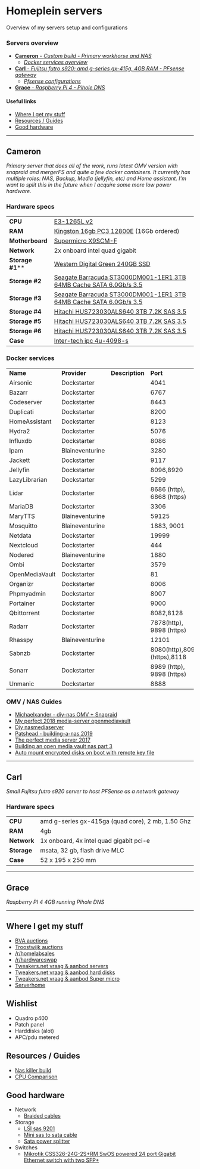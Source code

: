 # Homeplein servers
Overview of my servers setup and configurations

### Servers overview
* [**Cameron** - _Custom build - Primary workhorse and NAS_](#Cameron)
    * [_Docker services overview_](#Docker-services)
* [**Carl** - _Fujitsu futro s920: amd g-series gx-415g, 4GB RAM - PFsense gateway_ ](#carl)
    * [_Pfsense configurations_](../Network/Pfsense/README.md)
* [**Grace** - _Raspberry Pi 4 - Pihole DNS_ ](#Grace)

#### Useful links
* [Where I get my stuff](#Where-I-get-my-stuff)
* [Resources / Guides](#Resources-/-Guides )
* [Good hardware](#Good-hardware)
___   
## Cameron
_Primary server that does all of the work, runs latest OMV version with snapraid and mergerFS and quite a few docker containers. It currently has multiple roles: NAS, Backup, Media (jellyfin, etc) and Home assistant. I'm want to split this in the future when I acquire some more low power hardware._ 

### Hardware specs
|  |  |
| ------------- | ------------- |
| **CPU** | [E3-1265L v2](https://ark.intel.com/content/www/us/en/ark/products/65728/intel-xeon-processor-e3-1265l-v2-8m-cache-2-50-ghz.html) |
| **RAM** | [Kingston 16gb PC3 12800E](https://nl.aliexpress.com/item/32952281698.html?spm=a2g0s.9042311.0.0.49594c4dgHLvPP) (16Gb ordered) |
| **Motherboard** | [Supermicro X9SCM-F](https://www.supermicro.com/products/motherboard/Xeon/C202_C204/X9SCM-F.cfm) |
| **Network** | 2x onboard intel quad gigabit  |
| **Storage #1**** | [Western Digital Green 240GB SSD](https://shop.westerndigital.com/en-us/products/internal-drives/wd-green-sata-ssd#WDS240G2G0A) |
| **Storage #2** | [Seagate Barracuda ST3000DM001-1ER1 3TB 64MB Cache SATA 6.0Gb/s 3.5](https://hdd.userbenchmark.com/Seagate-Barracuda-720014-3TB/Rating/1374) |
| **Storage #3** | [Seagate Barracuda ST3000DM001-1ER1 3TB 64MB Cache SATA 6.0Gb/s 3.5](https://hdd.userbenchmark.com/Seagate-Barracuda-720014-3TB/Rating/1374) |
| **Storage #4** | [Hitachi  HUS723030ALS640 3TB 7.2K SAS 3.5](https://www.ebay.nl/itm/Hitachi-3TB-7-2K-SAS-3-5-Hard-Drive-HUS723030ALS640-B26311/113999516942?ssPageName=STRK%3AMEBIDX%3AIT&_trksid=p2057872.m2749.l2649) |
| **Storage #5** | [Hitachi  HUS723030ALS640 3TB 7.2K SAS 3.5](https://www.ebay.nl/itm/Hitachi-3TB-7-2K-SAS-3-5-Hard-Drive-HUS723030ALS640-B26311/113999516942?ssPageName=STRK%3AMEBIDX%3AIT&_trksid=p2057872.m2749.l2649) |
| **Storage #6** | [Hitachi  HUS723030ALS640 3TB 7.2K SAS 3.5](https://www.ebay.nl/itm/Hitachi-3TB-7-2K-SAS-3-5-Hard-Drive-HUS723030ALS640-B26311/113999516942?ssPageName=STRK%3AMEBIDX%3AIT&_trksid=p2057872.m2749.l2649) |
| **Case** | [Inter-tech ipc 4u-4098-s](https://www.inter-tech.de/en/products/ipc/server-cases/4u-4098-s) |

### Docker services   
<table>
  <tr>
   <td><strong>Name</strong>
   </td>
   <td><strong>Provider</strong>
   </td>
   <td><strong>Description</strong>
   </td>
   <td><strong>Port</strong>
   </td>
  </tr>
  <tr>
   <td>Airsonic
   </td>
   <td>Dockstarter
   </td>
   <td>
   </td>
   <td>4041
   </td>
  </tr>
  <tr>
   <td>Bazarr
   </td>
   <td>Dockstarter
   </td>
   <td>
   </td>
   <td>6767
   </td>
  </tr>
  <tr>
   <td>Codeserver
   </td>
   <td>Dockstarter
   </td>
   <td>
   </td>
   <td>8443
   </td>
  </tr>
  <tr>
   <td>Duplicati
   </td>
   <td>Dockstarter
   </td>
   <td>
   </td>
   <td>8200
   </td>
  </tr>
  <tr>
   <td>HomeAssistant
   </td>
   <td>Dockstarter
   </td>
   <td>
   </td>
   <td>8123
   </td>
  </tr>
  <tr>
   <td>Hydra2
   </td>
   <td>Dockstarter
   </td>
   <td>
   </td>
   <td>5076
   </td>
  </tr>
  <tr>
   <td>Influxdb
   </td>
   <td>Dockstarter
   </td>
   <td>
   </td>
   <td>8086
   </td>
  </tr>
  <tr>
   <td>Ipam
   </td>
   <td>Blaineventurine
   </td>
   <td>
   </td>
   <td>3280
   </td>
  </tr>
  <tr>
   <td>Jackett
   </td>
   <td>Dockstarter
   </td>
   <td>
   </td>
   <td>9117
   </td>
  </tr>
  <tr>
   <td>Jellyfin
   </td>
   <td>Dockstarter
   </td>
   <td>
   </td>
   <td>8096,8920
   </td>
  </tr>
  <tr>
   <td>LazyLibrarian
   </td>
   <td>Dockstarter
   </td>
   <td>
   </td>
   <td>5299
   </td>
  </tr>
  <tr>
   <td>Lidar
   </td>
   <td>Dockstarter
   </td>
   <td>
   </td>
   <td>8686 (http), 6868 (https)
   </td>
  </tr>
  <tr>
   <td>MariaDB
   </td>
   <td>Dockstarter
   </td>
   <td>
   </td>
   <td>3306
   </td>
  </tr>
  <tr>
   <td>MaryTTS
   </td>
   <td>Blaineventurine
   </td>
   <td>
   </td>
   <td>59125
   </td>
  </tr>
  <tr>
   <td>Mosquitto
   </td>
   <td>Blaineventurine
   </td>
   <td>
   </td>
   <td>1883, 9001
   </td>
  </tr>
  <tr>
   <td>Netdata
   </td>
   <td>Dockstarter
   </td>
   <td>
   </td>
   <td>19999
   </td>
  </tr>
  <tr>
   <td>Nextcloud
   </td>
   <td>Dockstarter
   </td>
   <td>
   </td>
   <td>444
   </td>
  </tr>
  <tr>
   <td>Nodered
   </td>
   <td>Blaineventurine
   </td>
   <td>
   </td>
   <td>1880
   </td>
  </tr>
  <tr>
   <td>Ombi
   </td>
   <td>Dockstarter
   </td>
   <td>
   </td>
   <td>3579
   </td>
  </tr>
  <tr>
   <td>OpenMediaVault
   </td>
   <td>Dockstarter
   </td>
   <td>
   </td>
   <td>81
   </td>
  </tr>
  <tr>
   <td>Organizr
   </td>
   <td>Dockstarter
   </td>
   <td>
   </td>
   <td>8006
   </td>
  </tr>
  <tr>
   <td>Phpmyadmin
   </td>
   <td>Dockstarter
   </td>
   <td>
   </td>
   <td>8007
   </td>
  </tr>
  <tr>
   <td>Portainer
   </td>
   <td>Dockstarter
   </td>
   <td>
   </td>
   <td>9000
   </td>
  </tr>
  <tr>
   <td>Qbittorrent
   </td>
   <td>Dockstarter
   </td>
   <td>
   </td>
   <td>8082,8128
   </td>
  </tr>
  <tr>
   <td>Radarr
   </td>
   <td>Dockstarter
   </td>
   <td>
   </td>
   <td>7878(http), 9898 (https)
   </td>
  </tr>
  <tr>
   <td>Rhasspy
   </td>
   <td>Blaineventurine
   </td>
   <td>
   </td>
   <td>12101
   </td>
  </tr>
  <tr>
   <td>Sabnzb
   </td>
   <td>Dockstarter
   </td>
   <td>
   </td>
   <td>8080(http),8090 (https),8118
   </td>
  </tr>
  <tr>
   <td>Sonarr
   </td>
   <td>Dockstarter
   </td>
   <td>
   </td>
   <td>8989 (http), 9898 (https)
   </td>
  </tr>
  <tr>
   <td>Unmanic
   </td>
   <td>Dockstarter
   </td>
   <td>
   </td>
   <td>8888
   </td>
  </tr>
</table>

### OMV / NAS Guides 
* [Michaelxander - diy-nas OMV + Snapraid](https://michaelxander.com/diy-nas/)
* [My perfect 2018 media-server openmediavault](https://medium.com/@yllanos/my-perfect-2018-media-server-openmediavault-nas-storage-multimedia-services-53e74ea33af3)
* [Diy nasmediaserver](https://linustechtips.com/main/topic/1077251-diy-nasmediaserver/)
* [Patshead - building-a-nas 2019](https://blog.patshead.com/2019/04/building-a-nas-buy-lots-of-drive-or-just-what-you-need.html)
* [The perfect media server 2017](https://blog.linuxserver.io/2017/06/24/the-perfect-media-server-2017/)
* [Building an open media vault nas part 3](https://ridwankhan.com/building-an-open-media-vault-nas-part-3-configuring-omv-ee15322602be)
* [Auto mount encrypted disks on boot with remote key file ](https://www.reddit.com/r/linuxadmin/comments/eursu8/mounting_luksencrypted_data_disks_with_a_keyfile/)
___
## Carl
_Small Fujitsu futro s920 server to host PFSense as a network gateway_

### Hardware specs
|  |  |
| ------------- |-------------|
| **CPU** | amd g-series gx-415ga (quad core), 2 mb, 1.50 Ghz |
| **RAM** | 4gb |
| **Network** | 1x onboard, 4x intel quad gigabit pci-e |
| **Storage** | msata, 32 gb, flash drive MLC |
| **Case** | 52 x 195 x 250 mm |

___
## Grace
_Raspberry PI 4 4GB running Pihole DNS_

___
## Where I get my stuff
* [BVA auctions](https://www.bva-auctions.com/en/home) 
* [Troostwijk auctions](https://www.troostwijkauctions.com/nl/)
* [/r/homelabsales](https://www.reddit.com/r/homelabsales/)
* [/r/hardwareswap](https://www.reddit.com/r/hardwareswap/)
* [Tweakers.net vraag & aanbod servers](https://tweakers.net/categorie/714/servers/aanbod/)
* [Tweakers.net vraag & aanbod hard disks](https://tweakers.net/categorie/50/interne-harde-schijven/aanbod/)
* [Tweakers.net vraag & aanbod Super micro](https://tweakers.net/merk/1113/supermicro/aanbod/#filter:q1YqqSxILVayilZKVIqtBQA)
* [Serverhome](https://www.serverhome.nl)

## Wishlist
* Quadro p400
* Patch panel
* Harddisks (alot)
* APC/pdu metered

## Resources / Guides 
* [Nas killer build](https://forums.serverbuilds.net/t/nas-killer-4-0-build-guide-fast-quiet-power-efficient-and-flexible-starting-at-125/667)
* [CPU Comparison](https://www.serverbuilds.net/cpu-comparison)

## Good hardware
* Network
    * [Braided cables](https://www.amazon.com/gp/product/B07R3Z58MS/ref=ppx_yo_dt_b_asin_title_o00_s02?ie=UTF8&psc=1)
* Storage
    * [LSI sas 9201](https://www.ebay.com/p/1301621744?iid=182100909150)
    * [Mini sas to sata cable](https://aliexpress.com/item/32889723678.html?spm=a2g0s.9042311.0.0.73134c4dKkZEnH)
    * [Sata power splitter](https://nl.aliexpress.com/item/4000152246625.html?spm=a2g0s.9042311.0.0.73134c4dKkZEnH)
* Switches
    * [Mikrotik CSS326-24G-2S+RM SwOS powered 24 port Gigabit Ethernet switch with two SFP+](https://mikrotik.com/product/CSS326-24G-2SplusRM)
